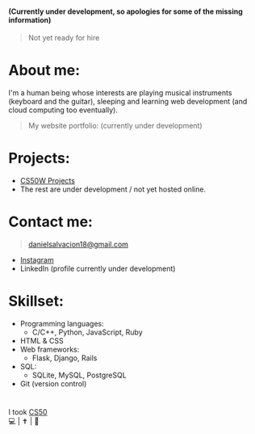 #### (Currently under development, so apologies for some of the missing information)  
> Not yet ready for hire  

# About me:
  
I'm a human being whose interests are playing musical instruments (keyboard and the guitar), sleeping and learning web development (and cloud computing too eventually).  
> My website portfolio: (currently under development)
  
# Projects:
  
* [CS50W Projects](https://github.com/stars/AncientSoup/lists/cs50w-projects)
* The rest are under development / not yet hosted online.  
  
# Contact me:
  
> danielsalvacion18@gmail.com  
* [Instagram](https://www.instagram.com/adobong_sunog)  
* LinkedIn (profile currently under development)  
  
# Skillset:
* Programming languages:
    * C/C++, Python, JavaScript, Ruby
* HTML & CSS
* Web frameworks:
    * Flask, Django, Rails
* SQL:
    * SQLite, MySQL, PostgreSQL
* Git (version control)  
 
#  
I took [CS50](https://cs50.harvard.edu/)  
💻 | ✝ | 🎸
<!---
AncientSoup/AncientSoup is a ✨ special ✨ repository because its `README.md` (this file) appears on your GitHub profile.
You can click the Preview link to take a look at your changes.
--->
